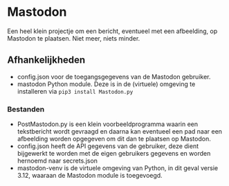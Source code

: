 # Mastodon
Een heel klein projectje om een bericht, eventueel met een afbeelding, op Mastodon te plaatsen. Niet meer, niets minder.

## Afhankelijkheden
* config.json voor de toegangsgegevens van de Mastodon gebruiker.
* mastodon Python module. Deze is in de (virtuele) omgeving te installeren via ```pip3 install Mastodon.py```

### Bestanden
* PostMastodon.py is een klein voorbeeldprogramma waarin een tekstbericht wordt gevraagd en daarna kan eventueel een pad naar een afbeelding worden opgegeven om dit dan te plaatsen op Mastodon.
* config.json heeft de API gegevens van de gebruiker, deze dient bijgewerkt te worden met de eigen gebruikers gegevens en worden hernoemd naar secrets.json
* mastodon-venv is de virtuele omgeving van Python, in dit geval versie 3.12, waaraan de Mastodon module is toegevoegd.
